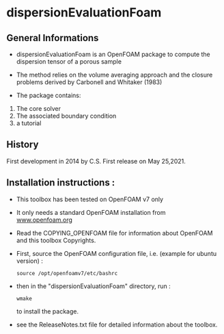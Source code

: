 # dispersionEvaluationFoam



## General Informations

- dispersionEvaluationFoam is an OpenFOAM package to compute the dispersion
  tensor of a porous sample


- The method relies on the volume averaging approach and the closure problems
  derived by Carbonell and Whitaker (1983)

- The package contains:
1. The core solver
2. The associated boundary condition
3. a tutorial

## History

First development in 2014 by C.S. First release on May 25,2021.


## Installation instructions :

- This toolbox has been tested on OpenFOAM v7 only

- It only needs a standard OpenFOAM installation from www.openfoam.org

- Read the COPYING_OPENFOAM file for information about OpenFOAM and this
  toolbox Copyrights.

- First, source the OpenFOAM configuration file, i.e. (example for ubuntu
  version) :

  	  source /opt/openfoamv7/etc/bashrc

- then in the "dispersionEvaluationFoam" directory, run :

      wmake

  to install the package.


- see the ReleaseNotes.txt file for detailed information about the toolbox.
